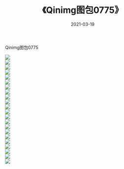 ﻿---
layout: post
title:  《Qinimg图包0775》
date:   2021-03-19
img: http://imgx.orgx.ga/Qinimg图包/Qinimg图包0775/000.jpg
categories: [美女, 清纯, 唯美]
---

Qinimg图包0775

 ![](http://imgx.orgx.ga/Qinimg图包/Qinimg图包0775/001.jpg) <br>![](http://imgx.orgx.ga/Qinimg图包/Qinimg图包0775/002.jpg) <br>![](http://imgx.orgx.ga/Qinimg图包/Qinimg图包0775/003.jpg) <br>![](http://imgx.orgx.ga/Qinimg图包/Qinimg图包0775/004.jpg) <br>![](http://imgx.orgx.ga/Qinimg图包/Qinimg图包0775/005.jpg) <br>![](http://imgx.orgx.ga/Qinimg图包/Qinimg图包0775/006.jpg) <br>![](http://imgx.orgx.ga/Qinimg图包/Qinimg图包0775/007.jpg) <br>![](http://imgx.orgx.ga/Qinimg图包/Qinimg图包0775/008.jpg) <br>![](http://imgx.orgx.ga/Qinimg图包/Qinimg图包0775/009.jpg) <br>![](http://imgx.orgx.ga/Qinimg图包/Qinimg图包0775/010.jpg) <br>![](http://imgx.orgx.ga/Qinimg图包/Qinimg图包0775/011.jpg) <br>![](http://imgx.orgx.ga/Qinimg图包/Qinimg图包0775/012.jpg) <br>![](http://imgx.orgx.ga/Qinimg图包/Qinimg图包0775/013.jpg) <br>![](http://imgx.orgx.ga/Qinimg图包/Qinimg图包0775/014.jpg) <br>![](http://imgx.orgx.ga/Qinimg图包/Qinimg图包0775/015.jpg) <br>![](http://imgx.orgx.ga/Qinimg图包/Qinimg图包0775/016.jpg) <br>![](http://imgx.orgx.ga/Qinimg图包/Qinimg图包0775/017.jpg) <br>![](http://imgx.orgx.ga/Qinimg图包/Qinimg图包0775/018.jpg) <br>![](http://imgx.orgx.ga/Qinimg图包/Qinimg图包0775/019.jpg) <br>![](http://imgx.orgx.ga/Qinimg图包/Qinimg图包0775/020.jpg) <br>![](http://imgx.orgx.ga/Qinimg图包/Qinimg图包0775/021.jpg) <br>![](http://imgx.orgx.ga/Qinimg图包/Qinimg图包0775/022.jpg) <br>
